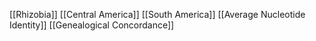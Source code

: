 [[Rhizobia]]
[[Central America]]
[[South America]]
[[Average Nucleotide Identity]]
[[Genealogical Concordance]]
